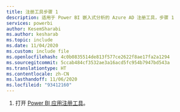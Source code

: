 ```yaml
---
title: 注册工具步骤 1
description: 适用于 Power BI 嵌入式分析的 Azure AD 注册工具，步骤 1
services: powerbi
author: KesemSharabi
ms.author: kesharab
ms.topic: include
ms.date: 11/04/2020
ms.custom: include file
ms.openlocfilehash: 4c0b0835514de813f577ce2622f8ae17fa2a1294
ms.sourcegitcommit: 5ccab484cf3532ae3a16acd5fc954b7947bd543a
ms.translationtype: HT
ms.contentlocale: zh-CN
ms.lasthandoff: 11/06/2020
ms.locfileid: "93412160"
---
```

1. 打开 [Power BI 应用注册工具](https://app.powerbi.com/embedsetup)。